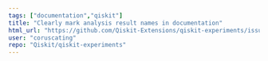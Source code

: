```yaml
---
tags: ["documentation","qiskit"]
title: "Clearly mark analysis result names in documentation"
html_url: "https://github.com/Qiskit-Extensions/qiskit-experiments/issues/1400"
user: "coruscating"
repo: "Qiskit/qiskit-experiments"
---
```


